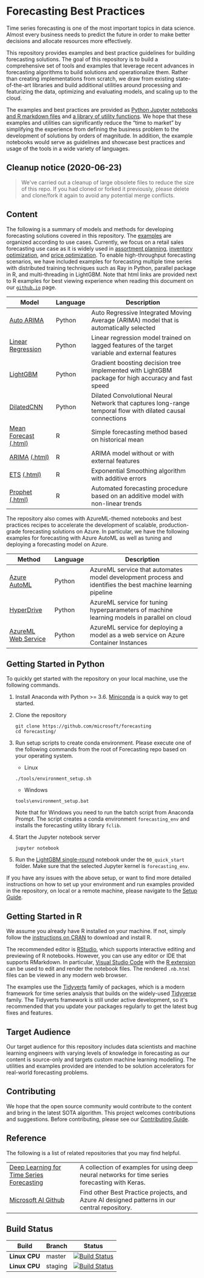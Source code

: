 # Forecasting Best Practices 

Time series forecasting is one of the most important topics in data science. Almost every business needs to predict the future in order to make better decisions and allocate resources more effectively.

This repository provides examples and best practice guidelines for building forecasting solutions. The goal of this repository is to build a comprehensive set of tools and examples that leverage recent advances in forecasting algorithms to build solutions and operationalize them. Rather than creating implementations from scratch, we draw from existing state-of-the-art libraries and build additional utilities around processing and featurizing the data, optimizing and evaluating models, and scaling up to the cloud. 

The examples and best practices are provided as [Python Jupyter notebooks and R markdown files](examples) and [a library of utility functions](fclib). We hope that these examples and utilities can significantly reduce the “time to market” by simplifying the experience from defining the business problem to the development of solutions by orders of magnitude. In addition, the example notebooks would serve as guidelines and showcase best practices and usage of the tools in a wide variety of languages.

## Cleanup notice (2020-06-23)

> We've carried out a cleanup of large obsolete files to reduce the size of this repo. If you had cloned or forked it previously, please delete and clone/fork it again to avoid any potential merge conflicts.


## Content

The following is a summary of models and methods for developing forecasting solutions covered in this repository. The [examples](examples) are organized according to use cases. Currently, we focus on a retail sales forecasting use case as it is widely used in [assortment planning](https://repository.upenn.edu/cgi/viewcontent.cgi?article=1569&context=edissertations), [inventory optimization](https://en.wikipedia.org/wiki/Inventory_optimization), and [price optimization](https://en.wikipedia.org/wiki/Price_optimization). To enable high-throughput forecasting scenarios, we have included examples for forecasting multiple time series with distributed training techniques such as Ray in Python, parallel package in R, and multi-threading in LightGBM. Note that html links are provided next to R examples for best viewing experience when reading this document on our [`github.io`](https://microsoft.github.io/forecasting/) page.

| Model                                                                                             | Language | Description                                                                                                 |
|---------------------------------------------------------------------------------------------------|----------|-------------------------------------------------------------------------------------------------------------|
| [Auto ARIMA](examples/grocery_sales/python/00_quick_start/autoarima_single_round.ipynb)           | Python   | Auto Regressive Integrated Moving Average (ARIMA) model that is automatically selected                      |
| [Linear Regression](examples/grocery_sales/python/00_quick_start/azure_automl_single_round.ipynb) | Python   | Linear regression model trained on lagged features of the target variable and external features             |
| [LightGBM](examples/grocery_sales/python/00_quick_start/lightgbm_single_round.ipynb)              | Python   | Gradient boosting decision tree implemented with LightGBM package for high accuracy and fast speed          |
| [DilatedCNN](examples/grocery_sales/python/02_model/dilatedcnn_multi_round.ipynb)                 | Python   | Dilated Convolutional Neural Network that captures long-range temporal flow with dilated causal connections |
| [Mean Forecast](examples/grocery_sales/R/02_basic_models.Rmd) [(.html)](examples/grocery_sales/R/02_basic_models.nb.html)                                | R        | Simple forecasting method based on historical mean                                                          |
| [ARIMA](examples/grocery_sales/R/02a_reg_models.Rmd) [(.html)](examples/grocery_sales/R/02a_reg_models.nb.html)                                              | R        | ARIMA model without or with external features                                                               |
| [ETS](examples/grocery_sales/R/02_basic_models.Rmd) [(.html)](examples/grocery_sales/R/02_basic_models.nb.html)                                              | R        | Exponential Smoothing algorithm with additive errors                                                        |
| [Prophet](examples/grocery_sales/R/02b_prophet_models.Rmd) [(.html)](examples/grocery_sales/R/02b_prophet_models.nb.html)                                       | R        | Automated forecasting procedure based on an additive model with non-linear trends                           |

The repository also comes with AzureML-themed notebooks and best practices recipes to accelerate the development of scalable, production-grade forecasting solutions on Azure. In particular, we have the following examples for forecasting with Azure AutoML as well as tuning and deploying a forecasting model on Azure.

| Method                                                                                                    | Language | Description                                                                                                |
|-----------------------------------------------------------------------------------------------------------|----------|------------------------------------------------------------------------------------------------------------|
| [Azure AutoML](examples/grocery_sales/python/00_quick_start/azure_automl_single_round.ipynb)              | Python   | AzureML service that automates model development process and identifies the best machine learning pipeline |
| [HyperDrive](examples/grocery_sales/python/03_model_tune_deploy/azure_hyperdrive_lightgbm.ipynb)          | Python   | AzureML service for tuning hyperparameters of machine learning models in parallel on cloud                 |
| [AzureML Web Service](examples/grocery_sales/python/03_model_tune_deploy/azure_hyperdrive_lightgbm.ipynb) | Python   | AzureML service for deploying a model as a web service on Azure Container Instances                        |


## Getting Started in Python

To quickly get started with the repository on your local machine, use the following commands.

1. Install Anaconda with Python >= 3.6. [Miniconda](https://conda.io/miniconda.html) is a quick way to get started.

2. Clone the repository
    ```
    git clone https://github.com/microsoft/forecasting
    cd forecasting/
    ```

3. Run setup scripts to create conda environment. Please execute one of the following commands from the root of Forecasting repo based on your operating system.

    - Linux
    ```
    ./tools/environment_setup.sh
    ```

    - Windows
    ```
    tools\environment_setup.bat
    ```

    Note that for Windows you need to run the batch script from Anaconda Prompt. The script creates a conda environment `forecasting_env` and installs the forecasting utility library `fclib`.

4. Start the Jupyter notebook server
    ```
    jupyter notebook
    ```
    
5. Run the [LightGBM single-round](examples/grocery_sales/python/00_quick_start/lightgbm_single_round.ipynb) notebook under the `00_quick_start` folder. Make sure that the selected Jupyter kernel is `forecasting_env`.

If you have any issues with the above setup, or want to find more detailed instructions on how to set up your environment and run examples provided in the repository, on local or a remote machine, please navigate to the [Setup Guide](./docs/SETUP.md).

## Getting Started in R

We assume you already have R installed on your machine. If not, simply follow the [instructions on CRAN](https://cloud.r-project.org/) to download and install R.

The recommended editor is [RStudio](https://rstudio.com), which supports interactive editing and previewing of R notebooks. However, you can use any editor or IDE that supports RMarkdown. In particular, [Visual Studio Code](https://code.visualstudio.com) with the [R extension](https://marketplace.visualstudio.com/items?itemName=Ikuyadeu.r) can be used to edit and render the notebook files. The rendered `.nb.html` files can be viewed in any modern web browser.

The examples use the [Tidyverts](https://tidyverts.org) family of packages, which is a modern framework for time series analysis that builds on the widely-used [Tidyverse](https://tidyverse.org) family. The Tidyverts framework is still under active development, so it's recommended that you update your packages regularly to get the latest bug fixes and features.

## Target Audience
Our target audience for this repository includes data scientists and machine learning engineers with varying levels of knowledge in forecasting as our content is source-only and targets custom machine learning modelling. The utilities and examples provided are intended to be solution accelerators for real-world forecasting problems.

## Contributing
We hope that the open source community would contribute to the content and bring in the latest SOTA algorithm. This project welcomes contributions and suggestions. Before contributing, please see our [Contributing Guide](CONTRIBUTING.md).

## Reference

The following is a list of related repositories that you may find helpful.

|                                                                                                            |                                                                                                 |
|------------------------------------------------------------------------------------------------------------|-------------------------------------------------------------------------------------------------|
| [Deep Learning for Time Series Forecasting](https://github.com/Azure/DeepLearningForTimeSeriesForecasting) | A collection of examples for using deep neural networks for time series forecasting with Keras. |
| [Microsoft AI Github](https://github.com/microsoft/ai)                                                     | Find other Best Practice projects, and Azure AI designed patterns in our central repository.    |



## Build Status

| Build         | Branch  | Status  |
| -  | -  | - |
| **Linux CPU** | master  | [![Build Status](https://dev.azure.com/best-practices/forecasting/_apis/build/status/cpu_unit_tests_linux?branchName=master)](https://dev.azure.com/best-practices/forecasting/_build/latest?definitionId=128&branchName=master)   |
| **Linux CPU** | staging | [![Build Status](https://dev.azure.com/best-practices/forecasting/_apis/build/status/cpu_unit_tests_linux?branchName=staging)](https://dev.azure.com/best-practices/forecasting/_build/latest?definitionId=128&branchName=staging) |
